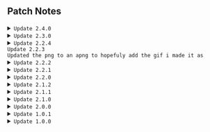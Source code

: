 
## Patch Notes
<details>
   <summary>   
<code>Update 2.4.0</code>
	</summary>
<code>fixed up a bit of the names of the stats, added config to allways show stats and updated dependencys</code>
</details>
<details>
   <summary>   
<code>Update 2.3.0</code>
	</summary>
<code>removed toggles and menu in favor of the tabinfo update</code>
</details>
<details>
   <summary>   
<code>Update 2.2.4</code>
	</summary>
<code>fixed typo and made description more "informative"</code>
</details>
 <summary>   
<code>Update 2.2.3</code>
	</summary>
<code>Updated the png to an apng to hopefuly add the gif i made it as</code>
</details>
<details>
   <summary>   
<code>Update 2.2.2</code>
	</summary>
<code>Fixed Patch Notes to showup cus i named the file the wrong name</code>
</details>
<details>
   <summary>   
<code>Update 2.2.1</code>
	</summary>
<code>Updated README & Added credit menu <s>& added Patch Notes</s></code>
</details>
<details>
   <summary>   
 <code>Update 2.2.0</code>
	</summary>
<code>Added Presets & Also changed more names</code>
</details>
<details>
   <summary>   
 <code>Update 2.1.2</code>
	</summary>
<code>Fixed the stupid error from duplicate names that fucked shit up</code>
</details>
<details>
   <summary>   
<code>Update 2.1.1</code>
	</summary>
<code><s>Fixed the configs menu</s> & Merged Basic Stats Extended with Basic Stats</code>
</details>
<details>
   <summary>  
<code>Update 2.1.0</code>
</summary>
<code>Added configs for all stats & More stats and renamed more</code>
	</details>
<details>
   <summary>  
<code>Update 2.0.0</code>
	</summary>
<code>Added lots more stats</code>
</details>
<details>
   <summary>  
<code>Update 1.0.1</code>
</summary>
<code>Fixed willuwonto to willuwontu in the README credits</code>
</details>
<details>
   <summary>  
<code>Update 1.0.0</code>
</summary>
<code>Release</code>
</details>

